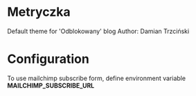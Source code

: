# Metryczka
Default theme for 'Odblokowany' blog
Author: Damian Trzciński

# Configuration
To use mailchimp subscribe form, define environment variable **MAILCHIMP_SUBSCRIBE_URL**